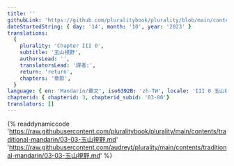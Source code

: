 ```yaml
---
title: ''
githubLink: 'https://github.com/pluralitybook/plurality/blob/main/contents/traditional-mandarin/03-00-玉山視野.md'
dateStartedString: { day: '14', month: '10', year: '2023' }
translations:
  {
    plurality: 'Chapter III 0',
    subtitle: '玉山視野',
    authorsLead: '',
    translatorsLead: '譯者:',
    return: 'return',
    chapters: '章節',
  }
language: { en: 'Mandarin/華文', iso6392B: 'zh-TW', locale: 'III 0 玉山視野' }
chapterid: { chapterid: 3, chapterid_subid: '03-00'}
translators: []
---
```

{% readdynamiccode 'https://raw.githubusercontent.com/pluralitybook/plurality/main/contents/traditional-mandarin/03-03-玉山視野.md' 'https://raw.githubusercontent.com/audreyt/plurality/main/contents/traditional-mandarin/03-03-玉山視野.md' %}
